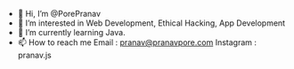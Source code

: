 - 👋 Hi, I’m @PorePranav
- 👀 I’m interested in Web Development, Ethical Hacking, App Development
- 🌱 I’m currently learning Java.
- 📫 How to reach me Email : pranav@pranavpore.com Instagram : pranav.js

<!---
PorePranav/PorePranav is a ✨ special ✨ repository because its `README.md` (this file) appears on your GitHub profile.
You can click the Preview link to take a look at your changes.
--->
